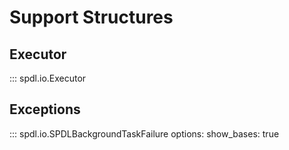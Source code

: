 # Support Structures

## Executor
::: spdl.io.Executor

## Exceptions
::: spdl.io.SPDLBackgroundTaskFailure
    options:
      show_bases: true
